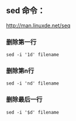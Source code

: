 ## sed 命令：  
http://man.linuxde.net/seq  

### 删除第一行  
`sed -i '1d' filename`  

### 删除第n行  
`sed -i 'nd' filename`  

### 删除最后一行  
`sed -i '$d' filename`  